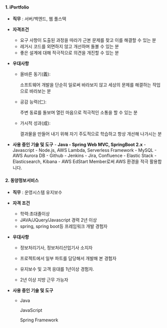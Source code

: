 #### 1. iPortfolio

- **직무** : 서버/백엔드, 웹 풀스택

- **자격조건**

  - 요구 사항이 도출된 과정을 따라가 근본 문제를 찾고 이를 해결할 수 있는 분
  - 레거시 코드를 외면하지 않고 개선하며 돌볼 수 있는 분
  - 좋은 설계에 대해 적극적으로 의견을 개진할 수 있는 분

- **우대사항**

  - 올바른 동기(義):

    소프트웨어 개발을 단순히 일로써 바라보지 않고 세상의 문제를 해결하는 작업으로 바라보는 분

  - 공감 능력(仁):

    주변 동료를 돌보며 열린 마음으로 적극적인 소통을 할 수 있는 분

  - 가시적 성과(成):

    결과물을 만들어 내기 위해 자기 주도적으로 학습하고 항상 개선해 나가시는 분

- **사용 중인 기술 및 도구** - **Java - Spring Web MVC, SpringBoot 2.x** - Javascript - Node.js, AWS Lambda, Serverless Framework - MySQL - AWS Aurora DB - Github - Jenkins - Jira, Confluence - Elastic Stack - Elasticsearch, Kibana - AWS EdStart Member로써 AWS 환경을 적극 활용합니다.



#### 2. 동양정보서비스

- **직무** : 운영시스템 유지보수

- **자격 조건**

  -  학력:초대졸이상
  -  JAVA/JQuery/Javascript 경력 2년 이상
  -  spring, spring boot등 프레임워크 개발 경험자

- **우대사항**

  - 정보처리기사, 정보처리산업기사 소지자

  - 프로젝트에서 일부 파트를 담당해서 개발해 본 경험자
  -  유지보수 및 고객 응대를 1년이상 경험자.
  -  2년 이상 지방 근무 가능자

- **사용 중인 기술 및 도구**

  - Java

    JavaScript

    Spring Framework

